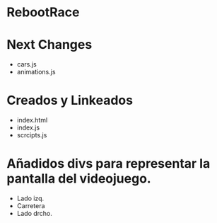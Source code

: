 # RebootRace

# Next Changes
 - cars.js
 - animations.js


# Creados y Linkeados
 - index.html
 - index.js
 - scrcipts.js
# Añadidos divs para representar la pantalla del videojuego.
- Lado izq.
- Carretera
- Lado drcho.

